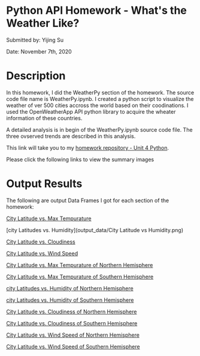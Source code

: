 # **Python API Homework - What's the Weather Like?**

Submitted by: Yijing Su

Date: November 7th, 2020


# **Description** 

In this homework, I did the WeatherPy section of the homework. The source code file name is WeatherPy.ipynb. 
I created a python script to visualize the weather of ver 500 cities accross the world based on their coodinations. I used the OpenWeatherApp API python library to acquire the wheater information of these countries.

A detailed analysis is in begin of the WeatherPy.ipynb source code file. The three ovserved trends are described in this analysis. 



This link will take you to my [homework repository - Unit 4 Python](https://github.com/Dearsu520/databootcamp-homework/tree/master/Unit%204%20-%20Pandas/PyCitySchools).



Please click the following links to view the summary images

# **Output Results** 
The following are output Data Frames I got for each section of the homework:

[City Latitude vs. Max Tempurature](output_data/City_Latitude_vs_Max_Temperature.png)

[city Latitudes vs. Humidity](output_data/City Latitude vs Humidity.png)

[City Latitude vs. Cloudiness](output_data/Top_Performing_Schools.PNG)

[City Latitude vs. Wind Speed](output_data/Bottom_Performing_Schools.PNG)

[City Latitude vs. Max Tempurature of Northern Hemisphere](output_data/Math_Score_by_Grade.PNG)

[City Latitude vs. Max Tempurature of Southern Hemisphere](output_data/Reading_Score_by_Grade.PNG)

[city Latitudes vs. Humidity of Northern Hemisphere](output_data/Scores_by_School_Spending.PNG)

[city Latitudes vs. Humidity of Southern Hemisphere](output_data/Scores_by_School_Size.PNG)

[City Latitude vs. Cloudiness of Northern Hemisphere](output_data/Scores_by_School_Type.PNG)

[City Latitude vs. Cloudiness of Southern Hemisphere](output_data/Scores_by_School_Spending.PNG)

[City Latitude vs. Wind Speed of Northern Hemisphere](output_data/Scores_by_School_Size.PNG)

[City Latitude vs. Wind Speed of Southern Hemisphere](output_data/Scores_by_School_Type.PNG)